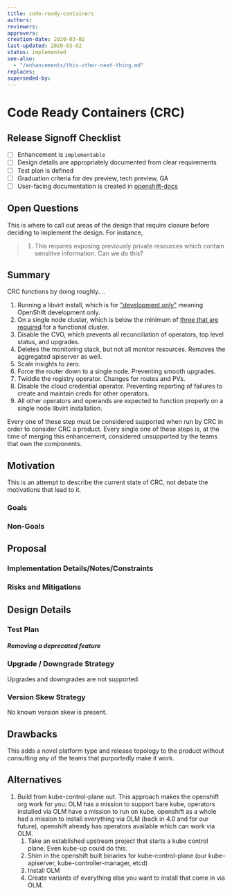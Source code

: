 ```yaml
---
title: code-ready-containers
authors:
reviewers:
approvers:
creation-date: 2020-03-02
last-updated: 2020-03-02
status: implemented
see-also:
  - "/enhancements/this-other-neat-thing.md"  
replaces:
superseded-by:
---
```


# Code Ready Containers (CRC)

## Release Signoff Checklist

- [ ] Enhancement is `implementable`
- [ ] Design details are appropriately documented from clear requirements
- [ ] Test plan is defined
- [ ] Graduation criteria for dev preview, tech preview, GA
- [ ] User-facing documentation is created in [openshift-docs](https://github.com/openshift/openshift-docs/)

## Open Questions

This is where to call out areas of the design that require closure before deciding
to implement the design.  For instance, 
 > 1. This requires exposing previously private resources which contain sensitive
  information.  Can we do this? 

## Summary

CRC functions by doing roughly....
 1.  Running a libvirt install, which is for ["development only"](https://github.com/openshift/installer/blob/ffc34e32fe4a71560f59312384daa87b401d6ec9/README.md) meaning OpenShift development only.
 2.  On a single node cluster, which is below the minimum of [three that are required](https://github.com/openshift/installer/blob/c904277e59dd947a8884265b2511034b05c38644/upi/openstack/inventory.yaml#L35) for a functional cluster.
 3.  Disable the CVO, which prevents all reconciliation of operators, top level status, and upgrades.
 4.  Deletes the monitoring stack, but not all monitor resources.
     Removes the aggregated apiserver as well.
 5.  Scale insights to zero.
 6.  Force the router down to a single node.  Preventing smooth upgrades.
 7.  Twiddle the registry operator.
     Changes for routes and PVs.
 8.  Disable the cloud credential operator.  Preventing reporting of failures to create and maintain creds for other operators.
 10. All other operators and operands are expected to function properly on a single node libvirt installation.
 
Every one of these step must be considered supported when run by CRC in order to consider CRC a product.
Every single one of these steps is, at the time of merging this enhancement, considered unsupported by the teams that own the components. 

## Motivation

This is an attempt to describe the current state of CRC, not debate the motivations that lead to it.

### Goals

### Non-Goals

## Proposal

### Implementation Details/Notes/Constraints

### Risks and Mitigations

## Design Details

### Test Plan

##### Removing a deprecated feature

### Upgrade / Downgrade Strategy

Upgrades and downgrades are not supported.

### Version Skew Strategy

No known version skew is present. 

## Drawbacks

This adds a novel platform type and release topology to the product without consulting any of the teams that purportedly make it work.

## Alternatives

1. Build from kube-control-plane out.
   This approach makes the openshift org work for you: 
   OLM has a mission to support bare kube, 
   operators installed via OLM have a mission to run on kube,
   openshift as a whole had a mission to install everything via OLM (back in 4.0 and for our future),
   openshift already has operators available which can work via OLM.
   1. Take an established upstream project that starts a kube control plane.  Even kube-up could do this.
   2. Shim in the openshift built binaries for kube-control-plane (our kube-apiserver, kube-controller-manager, etcd)
   3. Install OLM
   4. Create variants of everything else you want to install that come in via OLM.
